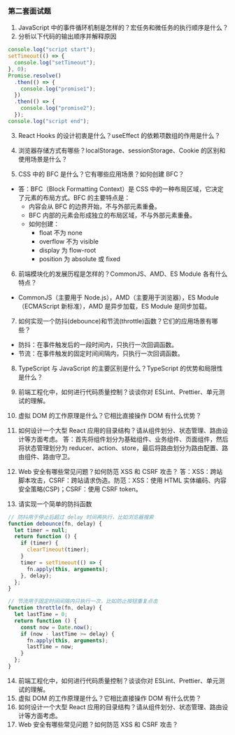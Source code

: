 ### 第二套面试题

1. JavaScript 中的事件循环机制是怎样的？宏任务和微任务的执行顺序是什么？
2. 分析以下代码的输出顺序并解释原因

```js
console.log("script start");
setTimeout(() => {
  console.log("setTimeout");
}, 0);
Promise.resolve()
  .then(() => {
    console.log("promise1");
  })
  .then(() => {
    console.log("promise2");
  });
console.log("script end");
```

3. React Hooks 的设计初衷是什么？useEffect 的依赖项数组的作用是什么？

4. 浏览器存储方式有哪些？localStorage、sessionStorage、Cookie 的区别和使用场景是什么？
5. CSS 中的 BFC 是什么？它有哪些应用场景？如何创建 BFC？

- 答：BFC（Block Formatting Context）是 CSS 中的一种布局区域，它决定了元素的布局方式。BFC 的主要特点是：
  - 内容会从 BFC 的边界开始，不与外部元素重叠。
  - BFC 内部的元素会形成独立的布局区域，不与外部元素重叠。
  - 如何创建：
    - float 不为 none
    - overflow 不为 visible
    - display 为 flow-root
    - position 为 absolute 或 fixed

6. 前端模块化的发展历程是怎样的？CommonJS、AMD、ES Module 各有什么特点？

- CommonJS（主要用于 Node.js），AMD（主要用于浏览器），ES Module（ECMAScript 新标准），AMD 是异步加载，ES Module 是同步加载。

7. 如何实现一个防抖(debounce)和节流(throttle)函数？它们的应用场景有哪些？

- 防抖：在事件触发后的一段时间内，只执行一次回调函数。
- 节流：在事件触发的固定时间间隔内，只执行一次回调函数。

8. TypeScript 与 JavaScript 的主要区别是什么？TypeScript 的优势和局限性是什么？

9. 前端工程化中，如何进行代码质量控制？谈谈你对 ESLint、Prettier、单元测试的理解。

10. 虚拟 DOM 的工作原理是什么？它相比直接操作 DOM 有什么优势？

11. 如何设计一个大型 React 应用的目录结构？请从组件划分、状态管理、路由设计等方面考虑。
    答：首先将组件划分为基础组件、业务组件、页面组件，然后将状态管理划分为 reducer、action、store，最后将路由划分为路由配置、路由组件、路由守卫。
12. Web 安全有哪些常见问题？如何防范 XSS 和 CSRF 攻击？
    答：XSS：跨站脚本攻击，CSRF：跨站请求伪造。防范：XSS：使用 HTML 实体编码、内容安全策略(CSP)；CSRF：使用 CSRF token。
13. 请实现一个简单的防抖函数

```js
// 防抖用于停止后超过 delay 时间再执行，比如浏览器搜索
function debounce(fn, delay) {
  let timer = null;
  return function () {
    if (timer) {
      clearTimeout(timer);
    }
    timer = setTimeout(() => {
      fn.apply(this, arguments);
    }, delay);
  };
}

// 节流用于固定时间间隔内只执行一次，比如防止按钮重复点击
function throttle(fn, delay) {
  let lastTime = 0;
  return function () {
    const now = Date.now();
    if (now - lastTime >= delay) {
      fn.apply(this, arguments);
      lastTime = now;
    }
  };
}
```

14. 前端工程化中，如何进行代码质量控制？谈谈你对 ESLint、Prettier、单元测试的理解。
15. 虚拟 DOM 的工作原理是什么？它相比直接操作 DOM 有什么优势？
16. 如何设计一个大型 React 应用的目录结构？请从组件划分、状态管理、路由设计等方面考虑。
17. Web 安全有哪些常见问题？如何防范 XSS 和 CSRF 攻击？
